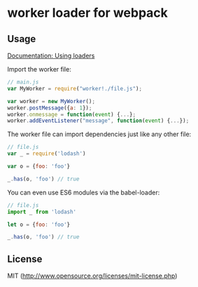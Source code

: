 # worker loader for webpack

## Usage

[Documentation: Using loaders](http://webpack.github.io/docs/using-loaders.html)

Import the worker file:

``` javascript
// main.js
var MyWorker = require("worker!./file.js");

var worker = new MyWorker();
worker.postMessage({a: 1});
worker.onmessage = function(event) {...};
worker.addEventListener("message", function(event) {...});
```

The worker file can import dependencies just like any other file:

``` javascript
// file.js
var _ = require('lodash')

var o = {foo: 'foo'}

_.has(o, 'foo') // true
```

You can even use ES6 modules via the babel-loader:

``` javascript
// file.js
import _ from 'lodash'

let o = {foo: 'foo'}

_.has(o, 'foo') // true
```

## License

MIT (http://www.opensource.org/licenses/mit-license.php)
